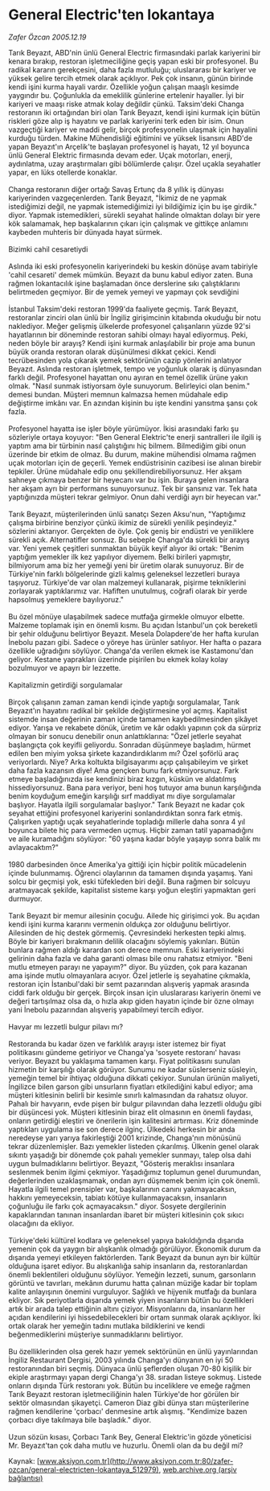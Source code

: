 # General Electric'ten lokantaya

*Zafer Özcan 2005.12.19*

<div class="pNewsDetailMainContent ctx_content" itemprop="articleBody">
 Tarık Beyazıt, ABD'nin ünlü General Electric firmasındaki parlak kariyerini bir kenara bırakıp, restoran işletmeciliğine geçiş yapan eski bir profesyonel. Bu radikal kararın gerekçesini, daha fazla mutluluğu; uluslararası bir kariyer ve yüksek gelire tercih etmek olarak açıklıyor. Pek çok insanın, günün birinde kendi işini kurma hayali vardır. Özellikle yoğun çalışan maaşlı kesimde yaygındır bu. Çoğunlukla da emeklilik günlerine ertelenir hayaller. İyi bir kariyeri ve maaşı riske atmak kolay değildir çünkü. Taksim'deki Changa restoranın iki ortağından biri olan Tarık Beyazıt, kendi işini kurmak için bütün riskleri göze alıp iş hayatını ve parlak kariyerini terk eden bir isim. Onun vazgeçtiği kariyer ve maddi gelir, birçok profesyonelin ulaşmak için hayalini kurduğu türden. Makine Mühendisliği eğitimini ve yüksek lisansını ABD'de yapan Beyazıt'ın Arçelik'te başlayan profesyonel iş hayatı, 12 yıl boyunca ünlü General Elektric firmasında devam eder. Uçak motorları, enerji, aydınlatma, uzay araştırmaları gibi bölümlerde çalışır. Özel uçakla seyahatler yapar, en lüks otellerde konaklar.
 <br/>
 <br/>
 Changa restoranın diğer ortağı Savaş Ertunç da 8 yıllık iş dünyası kariyerinden vazgeçenlerden. Tarık Beyazıt, "İkimiz de ne yapmak istediğimizi değil, ne yapmak istemediğimizi iyi bildiğimiz için bu işe girdik." diyor. Yapmak istemedikleri, sürekli seyahat halinde olmaktan dolayı bir yere kök salamamak, hep başkalarının çıkarı için çalışmak ve gittikçe anlamını kaybeden muhteris bir dünyada hayat sürmek.
 <br/>
 <br/>
 Bizimki cahil cesaretiydi
 <br/>
 <br/>
 Aslında iki eski profesyonelin kariyerindeki bu keskin dönüşe avam tabiriyle 'cahil cesareti' demek mümkün. Beyazıt da bunu kabul ediyor zaten. Buna rağmen lokantacılık işine başlamadan önce derslerine sıkı çalıştıklarını belirtmeden geçmiyor. Bir de yemek yemeyi ve yapmayı çok sevdiğini
 <br/>
 <br/>
 İstanbul Taksim'deki restoran 1999'da faaliyete geçmiş. Tarık Beyazıt, restoranlar zinciri olan ünlü bir İngiliz girişimcinin kitabında okuduğu bir notu naklediyor. Meğer gelişmiş ülkelerde profesyonel çalışanların yüzde 92'si hayatlarının bir döneminde restoran sahibi olmayı hayal ediyormuş. Peki, neden böyle bir arayış? Kendi işini kurmak anlaşılabilir bir proje ama bunun büyük oranda restoran olarak düşünülmesi dikkat çekici. Kendi tecrübesinden yola çıkarak yemek sektörünün cazip yönlerini anlatıyor Beyazıt. Aslında restoran işletmek, tempo ve yoğunluk olarak iş dünyasından farklı değil. Profesyonel hayattan onu ayıran en temel özellik ürüne yakın olmak. "Nasıl sunmak istiyorsam öyle sunuyorum. Belirleyici olan benim." demesi bundan. Müşteri memnun kalmazsa hemen müdahale edip değiştirme imkânı var. En azından kişinin bu işte kendini yansıtma şansı çok fazla.
 <br/>
 <br/>
 Profesyonel hayatta ise işler böyle yürümüyor. İkisi arasındaki farkı şu sözleriyle ortaya koyuyor: "Ben General Elektric'te enerji santralleri ile ilgili iş yaptım ama bir türbinin nasıl çalıştığını hiç bilmem. Bilmediğim gibi onun üzerinde bir etkim de olmaz. Bu durum, makine mühendisi olmama rağmen uçak motorları için de geçerli. Yemek endüstrisinin cazibesi ise alınan birebir tepkiler. Ürüne müdahale edip onu şekillendirebiliyorsunuz. Her akşam sahneye çıkmaya benzer bir heyecanı var bu işin. Buraya gelen insanlara her akşam ayrı bir performans sunuyorsunuz. Tek bir şansınız var. Tek hata yaptığınızda müşteri tekrar gelmiyor. Onun dahi verdiği ayrı bir heyecan var."
 <br/>
 <br/>
 Tarık Beyazıt, müşterilerinden ünlü sanatçı Sezen Aksu'nun, "Yaptığımız çalışma birbirine benziyor çünkü ikimiz de sürekli yenilik peşindeyiz." sözlerini aktarıyor. Gerçekten de öyle. Çok geniş bir endüstri ve yeniliklere sürekli açık. Alternatifler sonsuz. Bu sebeple Changa'da sürekli bir arayış var. Yeni yemek çeşitleri sunmaktan büyük keyif alıyor iki ortak: "Benim yaptığım yemekler ilk kez yapılıyor diyemem. Belki birileri yapmıştır, bilmiyorum ama biz her yemeği yeni bir üretim olarak sunuyoruz. Bir de Türkiye'nin farklı bölgelerinde gizli kalmış geleneksel lezzetleri buraya taşıyoruz. Türkiye'de var olan malzemeyi kullanarak, pişirme tekniklerini zorlayarak yaptıklarımız var. Hafiften unutulmuş, coğrafi olarak bir yerde hapsolmuş yemeklere bayılıyoruz."
 <br/>
 <br/>
 Bu özel mönüye ulaşabilmek sadece mutfağa girmekle olmuyor elbette. Malzeme toplamak işin en önemli kısmı. Bu açıdan İstanbul'un çok bereketli bir şehir olduğunu belirtiyor Beyazıt. Mesela Dolapdere'de her hafta kurulan İnebolu pazarı gibi. Sadece o yöreye has ürünler satılıyor. Her hafta o pazara özellikle uğradığını söylüyor. Changa'da verilen ekmek ise Kastamonu'dan geliyor. Kestane yaprakları üzerinde pişirilen bu ekmek kolay kolay bozulmuyor ve apayrı bir lezzette.
 <br/>
 <br/>
 Kapitalizmin getirdiği sorgulamalar
 <br/>
 <br/>
 Birçok çalışanın zaman zaman kendi içinde yaptığı sorgulamalar, Tarık Beyazıt'ın hayatını radikal bir şekilde değiştirmesine yol açmış. Kapitalist sistemde insan değerinin zaman içinde tamamen kaybedilmesinden şikâyet ediyor. Yarışa ve rekabete dönük, üretim ve kâr odaklı yapının çok da sürpriz olmayan bir sonucu denebilir onun anlattıklarına: "Özel jetlerle seyahat başlangıçta çok keyifli geliyordu. Sonradan düşünmeye başladım, hürmet edilen ben miyim yoksa şirkete kazandırdıklarım mı? Özel şoförlü araç veriyorlardı. Niye? Arka koltukta bilgisayarımı açıp çalışabileyim ve şirket daha fazla kazansın diye! Ama gençken bunu fark etmiyorsunuz. Fark etmeye başladığınızda ise kendinizi biraz kızgın, küskün ve aldatılmış hissediyorsunuz. Bana para veriyor, beni hoş tutuyor ama bunun karşılığında benim koyduğum emeğin karşılığı sırf maddiyat mı diye sorgulamalar başlıyor. Hayatla ilgili sorgulamalar başlıyor." Tarık Beyazıt ne kadar çok seyahat ettiğini profesyonel kariyerini sonlandırdıktan sonra fark etmiş. Çalışırken yaptığı uçak seyahatlerinde topladığı millerle daha sonra 4 yıl boyunca bilete hiç para vermeden uçmuş. Hiçbir zaman tatil yapamadığını ve aile kuramadığını söylüyor: "60 yaşına kadar böyle yaşayıp sonra balık mı avlayacaktım?"
 <br/>
 <br/>
 1980 darbesinden önce Amerika'ya gittiği için hiçbir politik mücadelenin içinde bulunmamış. Öğrenci olaylarının da tamamen dışında yaşamış. Yani solcu bir geçmişi yok, eski tüfekleden biri değil. Buna rağmen bir solcuyu aratmayacak şekilde, kapitalist sisteme karşı yoğun eleştiri yapmaktan geri durmuyor.
 <br/>
 <br/>
 Tarık Beyazıt bir memur ailesinin çocuğu. Ailede hiç girişimci yok. Bu açıdan kendi işini kurma kararını vermenin oldukça zor olduğunu belirtiyor. Ailesinden de hiç destek görmemiş. Çevresindeki herkesten tepki almış. Böyle bir kariyeri bırakmanın delilik olacağını söylemiş yakınları. Bütün bunlara rağmen aldığı karardan son derece memnun. Eski kariyerindeki gelirinin daha fazla ve daha garanti olması bile onu rahatsız etmiyor. "Beni mutlu etmeyen parayı ne yapayım?" diyor. Bu yüzden, çok para kazanan ama işinde mutlu olmayanlara acıyor. Özel jetlerle iş seyahatine çıkmakla, restoran için İstanbul'daki bir semt pazarından alışveriş yapmak arasında ciddi fark olduğu bir gerçek. Birçok insan için uluslararası kariyerin önemi ve değeri tartışılmaz olsa da, o hızla akıp giden hayatın içinde bir özne olmayı yani İnebolu pazarından alışveriş yapabilmeyi tercih ediyor.
 <br/>
 <br/>
 Havyar mı lezzetli bulgur pilavı mı?
 <br/>
 <br/>
 Restoranda bu kadar özen ve farklılık arayışı ister istemez bir fiyat politikasını gündeme getiriyor ve Changa'ya 'sosyete restoranı' havası veriyor. Beyazıt bu yaklaşıma tamamen karşı. Fiyat politikasını sunulan hizmetin bir karşılığı olarak görüyor. Sunumu ne kadar süslerseniz süsleyin, yemeğin temel bir ihtiyaç olduğuna dikkati çekiyor. Sunulan ürünün maliyeti, İngilizce bilen garson gibi unsurların fiyatları etkilediğini kabul ediyor; ama müşteri kitlesinin belirli bir kesimle sınırlı kalmasından da rahatsız oluyor. Pahalı bir havyarın, evde pişen bir bulgur pilavından daha lezzetli olduğu gibi bir düşüncesi yok. Müşteri kitlesinin biraz elit olmasının en önemli faydası, onların getirdiği eleştiri ve önerilerin işin kalitesini artırması. Kriz döneminde yaptıkları uygulama ise son derece ilginç. Ülkedeki herkesin bir anda neredeyse yarı yarıya fakirleştiği 2001 krizinde, Changa'nın mönüsünü tekrar düzenlemişler. Bazı yemekler listeden çıkarılmış. Ülkenin genel olarak sıkıntı yaşadığı bir dönemde çok pahalı yemekler sunmayı, talep olsa dahi uygun bulmadıklarını belirtiyor. Beyazıt, "Gösteriş meraklısı insanlara seslenmek benim ilgimi çekmiyor. Yaşadığımız toplumun genel durumundan, değerlerinden uzaklaşmamak, ondan ayrı düşmemek benim için çok önemli. Hayatla ilgili temel prensipler var, başkalarının canını yakmayacaksın, hakkını yemeyeceksin, tabiatı kötüye kullanmayacaksın, insanların çoğunluğu ile farkı çok açmayacaksın." diyor. Sosyete dergilerinin kapaklarından tanınan insanlardan ibaret bir müşteri kitlesinin çok sıkıcı olacağını da ekliyor.
 <br/>
 <br/>
 Türkiye'deki kültürel kodlara ve geleneksel yapıya bakıldığında dışarıda yemenin çok da yaygın bir alışkanlık olmadığı görülüyor. Ekonomik durum da dışarıda yemeyi etkileyen faktörlerden. Tarık Beyazıt da bunun ayrı bir kültür olduğuna işaret ediyor. Bu alışkanlığa sahip insanların da, restoranlardan önemli beklentileri olduğunu söylüyor. Yemeğin lezzeti, sunum, garsonların görüntü ve tavırları, mekânın durumu hatta çalınan müziğe kadar bir toplam kalite anlayışının önemini vurguluyor. Sağlıklı ve hijyenik mutfağı da bunlara ekliyor. Sık periyotlarla dışarıda yemek yiyen insanların bütün bu özellikleri artık bir arada talep ettiğinin altını çiziyor. Misyonlarını da, insanların her açıdan kendilerini iyi hissedebilecekleri bir ortam sunmak olarak açıklıyor. İki ortak olarak her yemeğin tadını mutlaka bildiklerini ve kendi beğenmediklerini müşteriye sunmadıklarını belirtiyor.
 <br/>
 <br/>
 Bu özelliklerinden olsa gerek hazır yemek sektörünün en ünlü yayınlarından İngiliz Restaurant Dergisi, 2003 yılında Changa'yı dünyanın en iyi 50 restoranından biri seçmiş. Dünyaca ünlü şeflerden oluşan 70-80 kişilik bir ekiple araştırmayı yapan dergi Changa'yı 38. sıradan listeye sokmuş. Listede onların dışında Türk restoranı yok. Bütün bu inceliklere ve emeğe rağmen Tarık Beyazıt restoran işletmeciliğinin halen Türkiye'de hor görülen bir sektör olmasından şikayetçi. Cameron Diaz gibi dünya starı müşterilerine rağmen kendilerine 'çorbacı' denmesine artık alışmış. "Kendimize bazen çorbacı diye takılmaya bile başladık." diyor.
 <br/>
 <br/>
 Uzun sözün kısası, Çorbacı Tarık Bey, General Elektric'in gözde yöneticisi Mr. Beyazıt'tan çok daha mutlu ve huzurlu. Önemli olan da bu değil mi?
 <br/>
</div>


Kaynak: [www.aksiyon.com.tr](http://www.aksiyon.com.tr:80/zafer-ozcan/general-electricten-lokantaya_512979), [web.archive.org (arşiv bağlantısı)](http://web.archive.org/web/20151022074643/http://www.aksiyon.com.tr:80/zafer-ozcan/general-electricten-lokantaya_512979)
